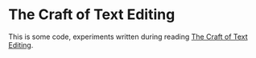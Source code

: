 # The Craft of Text Editing

This is some code, experiments written during reading [The Craft of Text Editing](https://www.finseth.com/craft/).
